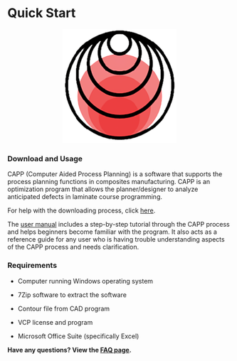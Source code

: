 # **Quick Start** 

<p align="center">
<img src=assets/CAPP_LOGO.png>



### **Download and Usage**

CAPP (Computer Aided Process Planning) is a software that supports the process planning functions in composites manufacturing. CAPP is an optimization program that allows the planner/designer to analyze anticipated defects in laminate course programming. 

For help with the downloading process, click [here](https://github.com/neXtMcNAIR/CAPP/wiki/Download-and-Installation).

The [user manual](https://github.com/neXtMcNAIR/CAPP/wiki/Ply-Models) includes a step-by-step tutorial through the CAPP process and helps beginners become familiar with the program. It also acts as a reference guide for any user who is having trouble understanding aspects of the CAPP process and needs clarification.


### **Requirements**
- Computer running Windows operating system

- 7Zip software to extract the software

- Contour file from CAD program

- VCP license and program

- Microsoft Office Suite (specifically Excel)

**Have any questions? View the [FAQ page](https://github.com/neXtMcNAIR/CAPP/wiki/FAQ).**
